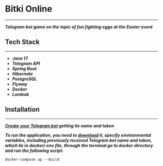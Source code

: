 # Bitki Online
___
***Telegram bot game on the topic of fun fighting eggs at the Easter event***

## Tech Stack
___
* ***Java 17***
* ***Telegram API***
* ***Spring Boot***
* ***Hibernate***
* ***PostgreSQL***
* ***Flyway***
* ***Docker***
* ***Lombok***

## Installation
___
***[Create your Telegram bot](https://t.me/BotFather) getting its name and token***

***To run the application,
you need to [download](https://github.com/iZouiR/bitki-online/releases) it,
specify environmental variables, including previously received Telegram bot name and token,
which lie in docker/.env file, through the terminal go to docker directory
and run the following script:***
```
docker-compose up --build
```